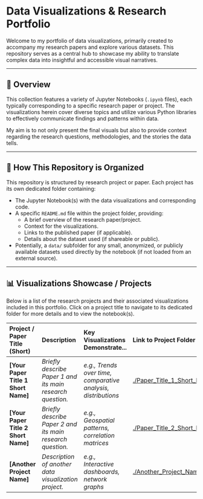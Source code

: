 # Data Visualizations & Research Portfolio

Welcome to my portfolio of data visualizations, primarily created to accompany my research papers and explore various datasets. This repository serves as a central hub to showcase my ability to translate complex data into insightful and accessible visual narratives.

---

## 🌟 Overview

This collection features a variety of Jupyter Notebooks (`.ipynb` files), each typically corresponding to a specific research paper or project. The visualizations herein cover diverse topics and utilize various Python libraries to effectively communicate findings and patterns within data.

My aim is to not only present the final visuals but also to provide context regarding the research questions, methodologies, and the stories the data tells.

---

## 📂 How This Repository is Organized

This repository is structured by research project or paper. Each project has its own dedicated folder containing:

* The Jupyter Notebook(s) with the data visualizations and corresponding code.
* A specific `README.md` file within the project folder, providing:
    * A brief overview of the research paper/project.
    * Context for the visualizations.
    * Links to the published paper (if applicable).
    * Details about the dataset used (if shareable or public).
* Potentially, a `data/` subfolder for any small, anonymized, or publicly available datasets used directly by the notebook (if not loaded from an external source).

---

## 📊 Visualizations Showcase / Projects

Below is a list of the research projects and their associated visualizations included in this portfolio. Click on a project title to navigate to its dedicated folder for more details and to view the notebook(s).

| Project / Paper Title (Short) | Description                                                                 | Key Visualizations Demonstrate...                       | Link to Project Folder                                  | Link to Notebook (Direct - Optional) | Tools Used                      |
| :------------------------------ | :-------------------------------------------------------------------------- | :------------------------------------------------------ | :------------------------------------------------------ | :------------------------------------- | :------------------------------ |
| **[Your Paper Title 1 Short Name]** | _Briefly describe Paper 1 and its main research question._              | _e.g., Trends over time, comparative analysis, distributions_ | [./Paper_Title_1_Short_Name/](./Paper_Title_1_Short_Name/) | [Link to Notebook 1]                     | _e.g., Python, Pandas, Matplotlib, Seaborn_ |
| **[Your Paper Title 2 Short Name]** | _Briefly describe Paper 2 and its main research question._              | _e.g., Geospatial patterns, correlation matrices_         | [./Paper_Title_2_Short_Name/](./Paper_Title_2_Short_Name/) | [Link to Notebook 2]                     | _e.g., Python, Plotly, Geopandas_  |
| **[Another Project Name]** | _Description of another data visualization project._                        | _e.g., Interactive dashboards, network graphs_            | [./Another_Project_Name/](./Another_Project_Name/)        | [Link to Notebook 3]                     | _e.g., Python, Bokeh, NetworkX_
